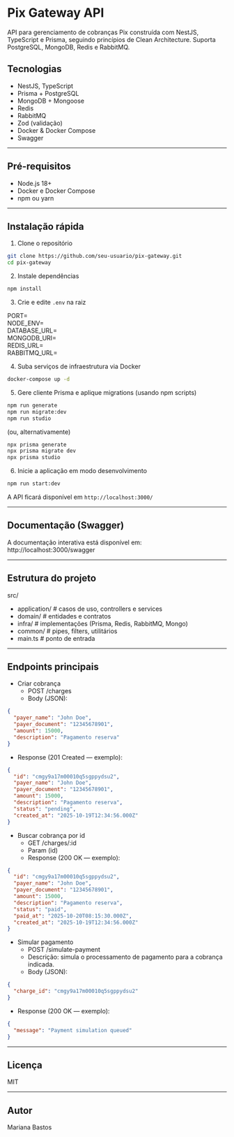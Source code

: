 # Pix Gateway API

API para gerenciamento de cobranças Pix construída com NestJS, TypeScript e Prisma, seguindo princípios de Clean Architecture. Suporta PostgreSQL, MongoDB, Redis e RabbitMQ.

## Tecnologias

- NestJS, TypeScript
- Prisma + PostgreSQL
- MongoDB + Mongoose
- Redis
- RabbitMQ
- Zod (validação)
- Docker & Docker Compose
- Swagger

---

## Pré-requisitos

- Node.js 18+
- Docker e Docker Compose
- npm ou yarn

---

## Instalação rápida

1. Clone o repositório

```bash
git clone https://github.com/seu-usuario/pix-gateway.git
cd pix-gateway
```

2. Instale dependências

```bash
npm install
```

3. Crie e edite `.env` na raiz

PORT=
<br>
NODE_ENV=
<br>
DATABASE_URL=
<br>
MONGODB_URI=
<br>
REDIS_URL=
<br>
RABBITMQ_URL=

4. Suba serviços de infraestrutura via Docker

```bash
docker-compose up -d
```

5. Gere cliente Prisma e aplique migrations (usando npm scripts)

```bash
npm run generate
npm run migrate:dev
npm run studio
```

(ou, alternativamente)

```bash
npx prisma generate
npx prisma migrate dev
npx prisma studio
```

6. Inicie a aplicação em modo desenvolvimento

```bash
npm run start:dev
```

A API ficará disponível em `http://localhost:3000/`

---

## Documentação (Swagger)

A documentação interativa está disponível em:
http://localhost:3000/swagger

---

## Estrutura do projeto

src/

- application/ # casos de uso, controllers e services
- domain/ # entidades e contratos
- infra/ # implementações (Prisma, Redis, RabbitMQ, Mongo)
- common/ # pipes, filters, utilitários
- main.ts # ponto de entrada

---

## Endpoints principais

- Criar cobrança
  - POST /charges
  - Body (JSON):

```json
{
  "payer_name": "John Doe",
  "payer_document": "12345678901",
  "amount": 15000,
  "description": "Pagamento reserva"
}
```

- Response (201 Created — exemplo):

```json
{
  "id": "cmgy9a17m00010q5sgppydsu2",
  "payer_name": "John Doe",
  "payer_document": "12345678901",
  "amount": 15000,
  "description": "Pagamento reserva",
  "status": "pending",
  "created_at": "2025-10-19T12:34:56.000Z"
}
```

- Buscar cobrança por id
  - GET /charges/:id
  - Param (id)
  - Response (200 OK — exemplo):

```json
{
  "id": "cmgy9a17m00010q5sgppydsu2",
  "payer_name": "John Doe",
  "payer_document": "12345678901",
  "amount": 15000,
  "description": "Pagamento reserva",
  "status": "paid",
  "paid_at": "2025-10-20T08:15:30.000Z",
  "created_at": "2025-10-19T12:34:56.000Z"
}
```

- Simular pagamento
  - POST /simulate-payment
  - Descrição: simula o processamento de pagamento para a cobrança indicada.
  - Body (JSON):

```json
{
  "charge_id": "cmgy9a17m00010q5sgppydsu2"
}
```

- Response (200 OK — exemplo):

```json
{
  "message": "Payment simulation queued"
}
```

---

## Licença

MIT

---

## Autor

Mariana Bastos
